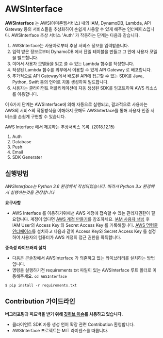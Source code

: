 # AWSInterface
**AWSInterface** 는 AWS(아마존웹서비스) 내의 IAM, DynamoDB, Lambda, API Gateway 등의 서비스들을 추상화하여
손쉽게 사용할 수 있게 해주는 인터페이스입니다. AWSInterface 추상 서비스 'Auth' 가 작동하는 단계는 다음과 같습니다.
1. AWSInterface는 사용자로부터 추상 서비스 정보를 입력받습니다.
2. 입력 받은 정보로부터 DynamoDB 에서 단일 테이블을 만들고 그 안에 사용자 모델을 빌드합니다. 
3. 이어서 사용자 모델들을 읽고 쓸 수 있는 Lambda 함수를 작성합니다.
4. 작성된 Lambda 함수를 외부에서 이용할 수 있게 API Gateway 로 배포합니다.
5. 추가적으로 API Gateway에서 배포된 API에 접근할 수 있는 SDK를 Java, Python, Swift 등의 언어로 자동 생성하여 빌드합니다.
6. 사용자는 클라이언트 어플리케이션에 자동 생성된 SDK를 임포트하여 AWS 리소스를 이용합니다.

이 6가지 단계는 AWSInterface에 의해 자동으로 실행되고, 결과적으로 사용자는 AWS의 서비스의 작동방식을 이해하지 못해도 AWSInterface를 통해 사용자 인증 서비스를 손쉽게 구현할 수 있습니다.

AWS Interface 에서 제공하는 추상서비스 목록. (2018.12.15)
1. Auth
2. Database
3. Push
4. Email
5. SDK Generater

## 실행방법
*AWSInterface는 Python 3.6 환경에서 작성되었습니다. 따라서 Python 3.x 환경에서 실행하는것을 권장합니다*

**요구사항**
* AWS Interface 를 이용하기위해선 AWS 계정에 접속할 수 있는 관리자권한이 필요합니다. 계정이 없다면 [AWS 계정 만들기](https://aws.amazon.com/ko/premiumsupport/knowledge-center/create-and-activate-aws-account/)를 참조하세요.
[IAM 사용자 생성](https://docs.aws.amazon.com/ko_kr/IAM/latest/UserGuide/id_users_create.html) 후 IAM User의 Access Key 와 Secret Access Key 를 기록해둡니다. [AWS 명령줄 인터페이스](https://docs.aws.amazon.com/ko_kr/cli/latest/userguide/cli-chap-welcome.html)를 설치하고 다음과 같이 Access Key와 Secret Access Key 를 설정하여 사용자의 컴퓨터가 AWS 계정의 접근 권한을 획득합니다.


**종속성 라이브러리 설치**
* 다음은 콘솔창에서 AWSInterface 가 의존하고 있는 라이브러리를 설치하는 방법입니다. 
* 명령을 실행하기전 requirements.txt 파일이 있는 AWSInterface 루트 폴더로 이동해주세요. ```cd AWSInterface```
```shell
$ pip install -r requirements.txt
```

## Contribution 가이드라인

**버그리포팅과 피드백을 받기 위해 [깃허브 이슈](https://github.com/hubaimaster/AWSInterface/issues)를 사용하고 있습니다.**
* 클라이언트 SDK 자동 생성 언어 확장 관련 Contribution 환영합니다.
* AWSInterface 프로젝트는 MIT 라이센스를 따릅니다.
